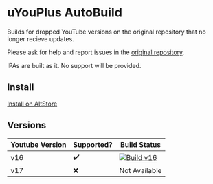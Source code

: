 # uYouPlus AutoBuild

Builds for dropped YouTube versions on the original repository that no longer recieve updates.

Please ask for help and report issues in the [original repository](https://github.com/qnblackcat/uYouPlus/issues).

IPAs are built as it. No support will be provided.

## Install
[Install on AltStore](https://links.nekos.space/altstore/install?url=https://nightly.link/0t4u/uYouPlus/workflows/build_v16/main/uYouPlus_16.42.3.zip)

## Versions
| Youtube Version | Supported? | Build Status  |
| --------------- | ---------- | ------------- |
| v16             |    ✔️     | [![Build v16](https://github.com/0t4u/uYouPlus/actions/workflows/build_v16.yml/badge.svg)](https://github.com/0t4u/uYouPlus/actions/workflows/build_v16.yml) |
| v17             |    ❌     | Not Available  |
